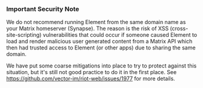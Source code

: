### Important Security Note

We do not recommend running Element from the same domain name as your Matrix homeserver (Synapse). The reason is the risk of XSS (cross-site-scripting) vulnerabilities that could occur if someone caused Element to load and render malicious user generated content from a Matrix API which then had trusted access to Element (or other apps) due to sharing the same domain.

We have put some coarse mitigations into place to try to protect against this situation, but it's still not good practice to do it in the first place. See https://github.com/vector-im/riot-web/issues/1977 for more details.